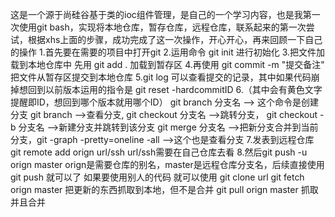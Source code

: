 这是一个源于尚硅谷基于类的ioc组件管理，是自己的一个学习内容，也是我第一次使用git bash，实现将本地仓库，暂存仓库，远程仓库，联系起来的第一次尝试，根据xhs上面的步骤，成功完成了这一次操作，开心开心，再来回顾一下自己的操作
1.首先要在需要的项目中打开git 
2.运用命令 git init 进行初始化
3.把文件加载到本地仓库中 先用 git add . 加载到暂存区 
4.再使用 git commit -m "提交备注" 把文件从暂存区提交到本地仓库
5.git log 可以查看提交的记录，其中如果代码崩掉想回到以前版本运用的指令是 git reset -hardcommitID
6.（其中会有黄色文字提醒即ID，想回到哪个版本就用哪个ID）
git branch 分支名 --> 这个命令是创建分支 git branch -->查看分支, git checkout 分支名 -->跳转分支， git checkout -b 分支名 -->新建分支并跳转到该分支
git merge 分支名 -->把新分支合并到当前分支，git -graph -pretty=oneline -all -->这个也是查看分支
7.发表到远程仓库 git remote add orign url/ssh url/ssh需要在自己仓库去看
8.然后git push -u orign master orign是需要仓库的别名，master是远程仓库分支名，后续直接使用git push 就可以了
如果要使用别人的代码 就可以使用 git clone url
git fetch orign master 把更新的东西抓取到本地，但不是合并
git pull orign master 抓取并且合并
